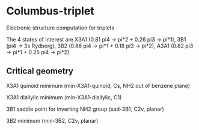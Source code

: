 # Columbus-triplet
Electronic structure computation for triplets

The 4 states of interest are X3A1 (0.81 pi4 -> pi\*2 + 0.26 pi3 -> pi\*1), 3B1 (pi4 -> 3s Rydberg), 3B2 (0.86 pi4 -> pi\*1 + 0.18 pi3 -> pi\*2), A3A1 (0.82 pi3 -> pi\*1 + 0.25 pi4 -> pi\*2)

## Critical geometry
X3A1 quinoid minimum (min-X3A1-quinoid, Cs, NH2 out of benzene plane)

X3A1 diallylic minimum (min-X3A1-diallylic, C1)

3B1 saddle point for inverting NH2 group (sad-3B1, C2v, planar)

3B2 minimum (min-3B2, C2v, planar)
